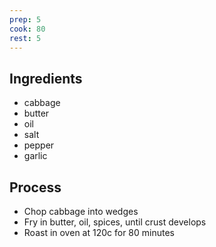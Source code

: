 ```yaml
---
prep: 5
cook: 80
rest: 5
---
```



## Ingredients

- cabbage 
- butter
- oil
- salt
- pepper
- garlic


## Process

- Chop cabbage into wedges
- Fry in butter, oil, spices, until crust develops
- Roast in oven at 120c for 80 minutes
